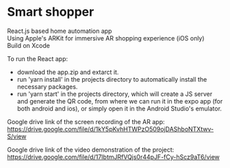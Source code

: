 # Smart shopper
React.js based home automation app      
Using Apple's ARKit for immersive AR shopping experience (iOS only)    
Build on Xcode

To run the React app:
 - download the app.zip and extarct it.
 - run 'yarn install' in the projects directory to automatically install the necessary packages.
 - run 'yarn start' in the projects directory, which will create a JS server and generate the QR code, from where we can run it in the expo app (for both android and ios), or simply open it in the Android Studio's emulator.
 
 Google drive link of the screen recording of the AR app:    https://drive.google.com/file/d/1kY5pKvhHTWPzO509ojDAShboNTXtwv-S/view

Google drive link of the video demonstration of the project:
https://drive.google.com/file/d/17IbtmJRfVQjs0r44pJF-fCy-hScz9aT6/view
